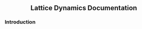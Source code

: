 [//]: # (Mixture of GitHub markdown and HTML. HTML is needed for formatting.)

<div align=center> <h2>
Lattice Dynamics Documentation
</h2> </div>

### Introduction


